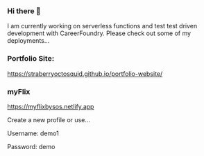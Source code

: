 ### Hi there 👋
I am currently working on serverless functions and test test driven development with CareerFoundry.
Please check out some of my deployments...

### Portfolio Site:
https://straberryoctosquid.github.io/portfolio-website/

### myFlix
https://myflixbysos.netlify.app

Create a new profile or use...

Username: demo1

Password: demo

<!--
**StraberryOctoSquid/StraberryOctoSquid** is a ✨ _special_ ✨ repository because its `README.md` (this file) appears on your GitHub profile.

Here are some ideas to get you started:

- 🔭 I’m currently working on ...
- 🌱 I’m currently learning ...
- 👯 I’m looking to collaborate on ...
- 🤔 I’m looking for help with ...
- 💬 Ask me about ...
- 📫 How to reach me: ...
- 😄 Pronouns: ...
- ⚡ Fun fact: ...
-->
